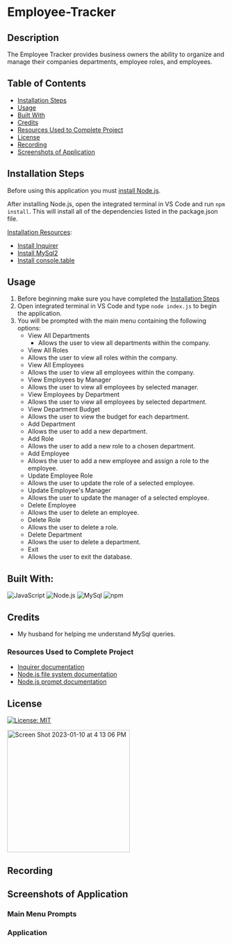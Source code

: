 # Employee-Tracker

## Description
The Employee Tracker provides business owners the ability to organize and manage their companies departments, employee roles, and employees.

## Table of Contents
- [Installation Steps](#installation-steps)
- [Usage](#usage)
- [Built With](#built-with)
- [Credits](#credits)
- [Resources Used to Complete Project](#resources-used-to-complete-project)
- [License](#license)
- [Recording](#recording)
- [Screenshots of Application](#screenshots-of-application)

## Installation Steps
Before using this application you must [install Node.js](https://nodejs.org/en/).

After installing Node.js, open the integrated terminal in VS Code and run `npm install`.  This will install all of the dependencies listed in the package.json file. 

<u>Installation Resources</u>:
- [Install Inquirer](https://www.npmjs.com/package/inquirer#installation)
- [Install MySql2](https://www.npmjs.com/package/mysql2#installation)
- [Install console.table](https://www.npmjs.com/package/console.table)

## Usage
1. Before beginning make sure you have completed the [Installation Steps](#installation-steps)
2. Open integrated terminal in VS Code and type `node index.js` to begin the application.
3. You will be prompted with the main menu containing the following options:
   - View All Departments
     - Allows the user to view all departments within the company. 
   - View All Roles
    - Allows the user to view all roles within the company.
   - View All Employees
    - Allows the user to view all employees within the company.
   - View Employees by Manager
    - Allows the user to view all employees by selected manager.
   - View Employees by Department
    - Allows the user to view all employees by selected department.
   - View Department Budget
    - Allows the user to view the budget for each department.
   - Add Department
    - Allows the user to add a new department.
   - Add Role
    - Allows the user to add a new role to a chosen department. 
   - Add Employee
    - Allows the user to add a new employee and assign a role to the employee. 
   - Update Employee Role
    - Allows the user to update the role of a selected employee. 
   - Update Employee's Manager
    - Allows the user to update the manager of a selected employee.
   - Delete Employee
    - Allows the user to delete an employee.
   - Delete Role
    - Allows the user to delete a role. 
   - Delete Department
    - Allows the user to delete a department.
   - Exit
    - Allows the user to exit the database. 

## Built With:
![JavaScript](https://img.shields.io/badge/JavaScript-323330?style=for-the-badge&logo=javascript&logoColor=F7DF1E) ![Node.js](https://img.shields.io/badge/Node.js-339933?style=for-the-badge&logo=nodedotjs&logoColor=white) ![MySql](https://img.shields.io/badge/MySQL-005C84?style=for-the-badge&logo=mysql&logoColor=white) ![npm](https://img.shields.io/badge/npm-CB3837?style=for-the-badge&logo=npm&logoColor=white)

## Credits
- My husband for helping me understand MySql queries. 

### Resources Used to Complete Project
- [Inquirer documentation](https://www.npmjs.com/package/inquirer#documentation)
- [Node.js file system documentation](https://nodejs.dev/en/api/v19/fs/)
- [Node.js prompt documentation](https://nodejs.org/en/knowledge/command-line/how-to-prompt-for-command-line-input/)

## License
[![License: MIT](https://img.shields.io/badge/License-MIT-yellow.svg)](https://opensource.org/licenses/MIT)

<img width="282" alt="Screen Shot 2023-01-10 at 4 13 06 PM" src="https://user-images.githubusercontent.com/107971753/211673834-d850f08f-59c0-4b43-a85c-92a5529fd18d.png">

## Recording

## Screenshots of Application

### Main Menu Prompts


### Application 




